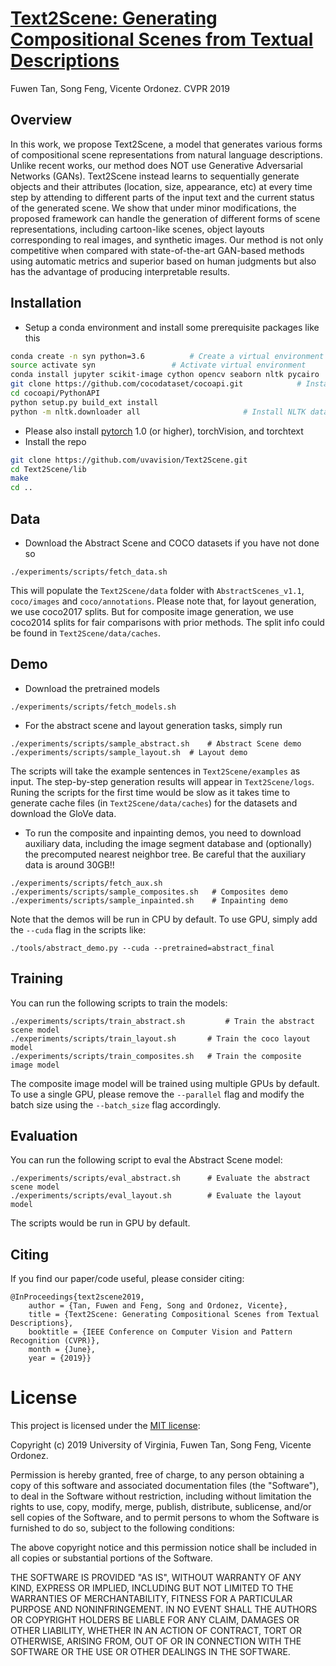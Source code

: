 # [Text2Scene: Generating Compositional Scenes from Textual Descriptions ](https://arxiv.org/abs/1809.01110)
Fuwen Tan, Song Feng, Vicente Ordonez. CVPR 2019


## Overview
In this work, we propose Text2Scene, a model that generates various forms of compositional scene representations from natural language descriptions. Unlike recent works, our method does NOT use Generative Adversarial Networks (GANs). Text2Scene instead learns to sequentially generate objects and their attributes (location, size, appearance, etc) at every time step by attending to different parts of the input text and the current status of the generated scene. We show that under minor modifications, the proposed framework can handle the generation of different forms of scene representations, including cartoon-like scenes, object layouts corresponding to real images, and synthetic images. Our method is not only competitive when compared with state-of-the-art GAN-based methods using automatic metrics and superior based on human judgments but also has the advantage of producing interpretable results.

## Installation
- Setup a conda environment and install some prerequisite packages like this
```bash
conda create -n syn python=3.6          # Create a virtual environment
source activate syn         		# Activate virtual environment
conda install jupyter scikit-image cython opencv seaborn nltk pycairo   # Install dependencies
git clone https://github.com/cocodataset/cocoapi.git 			# Install pycocotools
cd cocoapi/PythonAPI
python setup.py build_ext install
python -m nltk.downloader all						# Install NLTK data
```
- Please also install [pytorch](http://pytorch.org/) 1.0 (or higher), torchVision, and torchtext
- Install the repo
```bash
git clone https://github.com/uvavision/Text2Scene.git
cd Text2Scene/lib
make
cd ..
```

## Data 
- Download the Abstract Scene and COCO datasets if you have not done so
```Shell
./experiments/scripts/fetch_data.sh
```
This will populate the `Text2Scene/data` folder with `AbstractScenes_v1.1`, `coco/images` and `coco/annotations`.
Please note that, for layout generation, we use coco2017 splits. But for composite image generation, we use coco2014 splits for fair comparisons with prior methods. The split info could be found in `Text2Scene/data/caches`.


## Demo
- Download the pretrained models
```Shell
./experiments/scripts/fetch_models.sh
```

- For the abstract scene and layout generation tasks, simply run
```Shell
./experiments/scripts/sample_abstract.sh	# Abstract Scene demo
./experiments/scripts/sample_layout.sh	# Layout demo
```
The scripts will take the example sentences in `Text2Scene/examples` as input. The step-by-step generation results will appear in `Text2Scene/logs`. Runing the scripts for the first time would be slow as it takes time to generate cache files (in `Text2Scene/data/caches`) for the datasets and download the GloVe data.

- To run the composite and inpainting demos, you need to download auxiliary data, including the image segment database and (optionally) the precomputed nearest neighbor tree. Be careful that the auxiliary data is around 30GB!!
```Shell
./experiments/scripts/fetch_aux.sh
./experiments/scripts/sample_composites.sh	 # Composites demo
./experiments/scripts/sample_inpainted.sh	 # Inpainting demo
```

Note that the demos will be run in CPU by default. To use GPU, simply add the `--cuda` flag in the scripts like:
```Shell
./tools/abstract_demo.py --cuda --pretrained=abstract_final
```

## Training
You can run the following scripts to train the models:
```Shell
./experiments/scripts/train_abstract.sh 		# Train the abstract scene model
./experiments/scripts/train_layout.sh 		# Train the coco layout model
./experiments/scripts/train_composites.sh 	# Train the composite image model
```
The composite image model will be trained using multiple GPUs by default. To use a single GPU, please remove the `--parallel` flag and modify the batch size using the `--batch_size` flag accordingly.

## Evaluation
You can run the following script to eval the Abstract Scene model:

```Shell
./experiments/scripts/eval_abstract.sh 		# Evaluate the abstract scene model
./experiments/scripts/eval_layout.sh 		# Evaluate the layout model
```

The scripts would be run in GPU by default.


## Citing

If you find our paper/code useful, please consider citing:

	@InProceedings{text2scene2019, 
	    author = {Tan, Fuwen and Feng, Song and Ordonez, Vicente},
	    title = {Text2Scene: Generating Compositional Scenes from Textual Descriptions},
	    booktitle = {IEEE Conference on Computer Vision and Pattern Recognition (CVPR)},
	    month = {June},
	    year = {2019}}

    
# License

This project is licensed under the [MIT license](https://opensource.org/licenses/MIT):

Copyright (c) 2019 University of Virginia, Fuwen Tan, Song Feng, Vicente Ordonez.

Permission is hereby granted, free of charge, to any person obtaining a copy
of this software and associated documentation files (the "Software"), to deal
in the Software without restriction, including without limitation the rights
to use, copy, modify, merge, publish, distribute, sublicense, and/or sell
copies of the Software, and to permit persons to whom the Software is
furnished to do so, subject to the following conditions:

The above copyright notice and this permission notice shall be included in all
copies or substantial portions of the Software.

THE SOFTWARE IS PROVIDED "AS IS", WITHOUT WARRANTY OF ANY KIND, EXPRESS OR
IMPLIED, INCLUDING BUT NOT LIMITED TO THE WARRANTIES OF MERCHANTABILITY,
FITNESS FOR A PARTICULAR PURPOSE AND NONINFRINGEMENT. IN NO EVENT SHALL THE
AUTHORS OR COPYRIGHT HOLDERS BE LIABLE FOR ANY CLAIM, DAMAGES OR OTHER
LIABILITY, WHETHER IN AN ACTION OF CONTRACT, TORT OR OTHERWISE, ARISING FROM,
OUT OF OR IN CONNECTION WITH THE SOFTWARE OR THE USE OR OTHER DEALINGS IN THE
SOFTWARE.







